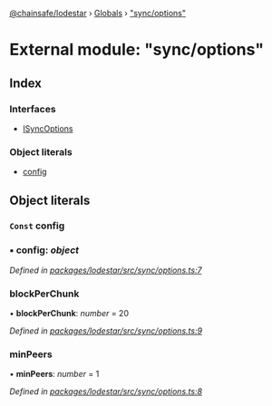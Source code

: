 [@chainsafe/lodestar](../README.md) › [Globals](../globals.md) › ["sync/options"](_sync_options_.md)

# External module: "sync/options"

## Index

### Interfaces

* [ISyncOptions](../interfaces/_sync_options_.isyncoptions.md)

### Object literals

* [config](_sync_options_.md#const-config)

## Object literals

### `Const` config

### ▪ **config**: *object*

*Defined in [packages/lodestar/src/sync/options.ts:7](https://github.com/ChainSafe/lodestar/blob/f536e8f/packages/lodestar/src/sync/options.ts#L7)*

###  blockPerChunk

• **blockPerChunk**: *number* = 20

*Defined in [packages/lodestar/src/sync/options.ts:9](https://github.com/ChainSafe/lodestar/blob/f536e8f/packages/lodestar/src/sync/options.ts#L9)*

###  minPeers

• **minPeers**: *number* = 1

*Defined in [packages/lodestar/src/sync/options.ts:8](https://github.com/ChainSafe/lodestar/blob/f536e8f/packages/lodestar/src/sync/options.ts#L8)*
